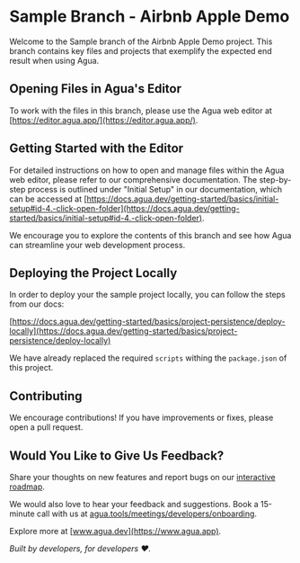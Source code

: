 # Sample Branch - Airbnb Apple Demo

Welcome to the Sample branch of the Airbnb Apple Demo project. This branch contains key files and projects that exemplify the expected end result when using Agua.

## Opening Files in Agua's Editor

To work with the files in this branch, please use the Agua web editor at [https://editor.agua.app/](https://editor.agua.app/).

## Getting Started with the Editor

For detailed instructions on how to open and manage files within the Agua web editor, please refer to our comprehensive documentation. The step-by-step process is outlined under "Initial Setup" in our documentation, which can be accessed at [https://docs.agua.dev/getting-started/basics/initial-setup#id-4.-click-open-folder](https://docs.agua.dev/getting-started/basics/initial-setup#id-4.-click-open-folder).

We encourage you to explore the contents of this branch and see how Agua can streamline your web development process.

## Deploying the Project Locally

In order to deploy your the sample project locally, you can follow the steps from our docs:

[https://docs.agua.dev/getting-started/basics/project-persistence/deploy-locally](https://docs.agua.dev/getting-started/basics/project-persistence/deploy-locally)

We have already replaced the required `scripts` withing the `package.json` of this project.

## Contributing

We encourage contributions! If you have improvements or fixes, please open a pull request. 

## Would You Like to Give Us Feedback?

Share your thoughts on new features and report bugs on our [interactive roadmap](https://roadmap.agua.app/).

We would also love to hear your feedback and suggestions. Book a 15-minute call with us at [agua.tools/meetings/developers/onboarding](https://agua.tools/meetings/developers/onboarding).

Explore more at [www.agua.dev](https://www.agua.app).

*Built by developers, for developers ❤️.*
